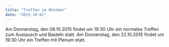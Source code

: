 ```yaml
---
title: "Treffen im Oktober"
date: "2015-10-01"
---
```


Am Donnerstag, den 08.10.2015 findet um 19:30 Uhr ein normales Treffen zum Austausch und Basteln statt. Am Donnerstag, den 22.10.2015 findet um 19:30 Uhr ein Treffen mit Plenum statt.
